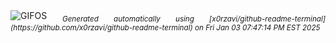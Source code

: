 <div align="justify">
<picture>
    <source media="(prefers-color-scheme: dark)" srcset="https://i.ibb.co/mS1H8bm/output-gif.gif">
    <source media="(prefers-color-scheme: light)" srcset="https://i.ibb.co/mS1H8bm/output-gif.gif">
    <img alt="GIFOS" src="https://i.ibb.co/mS1H8bm/output-gif.gif">
</picture>
<sub><i>Generated automatically using [x0rzavi/github-readme-terminal](https://github.com/x0rzavi/github-readme-terminal) on Fri Jan 03 07:47:14 PM EST 2025</i></sub>
</div>

<!--  -->